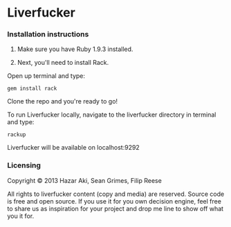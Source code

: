 # Liverfucker

### Installation instructions

1. Make sure you have Ruby 1.9.3 installed.

2. Next, you'll need to install Rack.

Open up terminal and type:

    gem install rack

Clone the repo and you're ready to go!

To run Liverfucker locally, navigate to the liverfucker directory in terminal and type:

    rackup

Liverfucker will be available on localhost:9292

### Licensing

Copyright © 2013 Hazar Aki, Sean Grimes, Filip Reese

All rights to liverfucker content (copy and media) are reserved. Source code is free and open source. If you use it for you own decision engine, feel free to share us as inspiration for your project and drop me line to show off what you it for.
